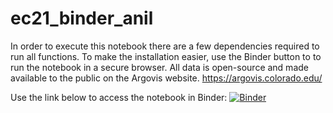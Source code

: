# ec21_binder_anil
In order to execute this notebook there are a few dependencies required to run all functions. To make the installation easier, use the Binder button to 
to run the notebook in a secure browser. 
All data is open-source and made available to the public on the Argovis website. https://argovis.colorado.edu/ 

Use the link below to access the notebook in Binder: 
[![Binder](https://mybinder.org/badge_logo.svg)](https://mybinder.org/v2/gh/sanil72900/ec21_binder_anil.git/HEAD?filepath=SA_01_Argo_Data_Exploration.ipynb)

